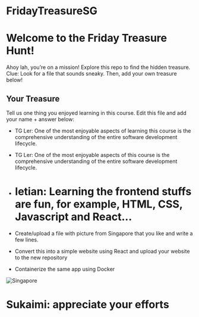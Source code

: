 # FridayTreasureSG
# Welcome to the Friday Treasure Hunt!
Ahoy lah, you’re on a mission! Explore this repo to find the hidden treasure. 
Clue: Look for a file that sounds sneaky. Then, add your own treasure below!

## Your Treasure
Tell us one thing you enjoyed learning in this course. Edit this file and add your name + answer below:

- TG Ler: One of the most enjoyable aspects of learning this course is the comprehensive understanding of the entire software development lifecycle.


- TG Ler: One of the most enjoyable aspects of this course is the comprehensive understanding of the entire software development lifecycle.

- # letian: Learning the frontend stuffs are fun, for example, HTML, CSS, Javascript and React...

- Create/upload a file with picture from Singapore that you like and write a few lines.
- Convert this into a simple website using React and upload your website to the new repository
- Containerize the same app using Docker

![Singapore](sg-pic.jpg)

# Sukaimi: appreciate your efforts

